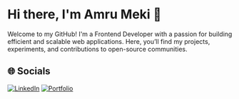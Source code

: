 # Hi there, I'm Amru Meki 👋

Welcome to my GitHub! I'm a Frontend Developer with a passion for building efficient and scalable web applications. Here, you’ll find my projects, experiments, and contributions to open-source communities.

## 🌐 Socials

[![LinkedIn](https://img.shields.io/badge/LinkedIn-0077B5?style=for-the-badge&logo=linkedin&logoColor=white)](https://www.linkedin.com/in/amru-meki/)
[![Portfolio](https://img.shields.io/badge/Portfolio-%23000000.svg?style=for-the-badge&logo=firefox&logoColor=#FF7139)](https://amru-meki.vercel.app/)


